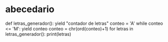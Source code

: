 # abecedario

def letras_generador():
    yield "contador de letras"
    conteo = 'A'
    while conteo <= 'M':
        yield conteo
        conteo = chr(ord(conteo)+1)
for letras in letras_generador():
    print(letras)
